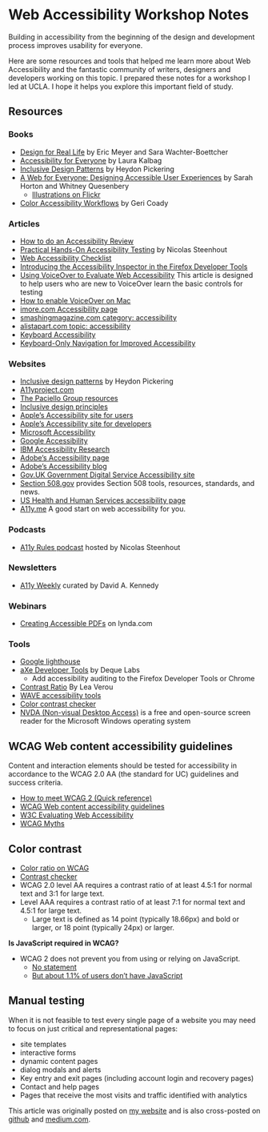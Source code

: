 # Web Accessibility Workshop Notes

Building in accessibility from the beginning of the design and development process improves usability for everyone.

Here are some resources and tools that helped me learn more about Web Accessibility and the fantastic community of writers, designers and developers working on this topic. I prepared these notes for a workshop I led at UCLA. I hope it helps you explore this important field of study.

## Resources

### Books
- [Design for Real Life](https://abookapart.com/products/design-for-real-life) by Eric Meyer and Sara Wachter-Boettcher
- [Accessibility for Everyone](https://abookapart.com/products/accessibility-for-everyone) by Laura Kalbag
- [Inclusive Design Patterns](https://shop.smashingmagazine.com/products/inclusive-design-patterns) by Heydon Pickering
- [A Web for Everyone: Designing Accessible User Experiences](https://rosenfeldmedia.com/books/a-web-for-everyone/) by Sarah Horton and Whitney Quesenbery
	- [Illustrations on Flickr](https://www.flickr.com/photos/rosenfeldmedia/sets/72157638911360206/)
- [Color Accessibility Workflows](https://abookapart.com/products/color-accessibility-workflows) by Geri Coady

### Articles
- [How to do an Accessibility Review](https://developers.google.com/web/fundamentals/accessibility/how-to-review)
- [Practical Hands-On Accessibility Testing](https://incl.ca/speaker/practical-hands-accessibility-testing-preparation/) by Nicolas Steenhout
- [Web Accessibility Checklist](https://a11yproject.com/checklist.html)
- [Introducing the Accessibility Inspector in the Firefox Developer Tools](https://www.marcozehe.de/2018/04/11/introducing-the-accessibility-inspector-in-the-firefox-developer-tools/)
- [Using VoiceOver to Evaluate Web Accessibility](https://webaim.org/articles/voiceover/) This article is designed to help users who are new to VoiceOver learn the basic controls for testing 
- [How to enable VoiceOver on Mac](https://www.imore.com/how-enable-voiceover-mac)
- [imore.com Accessibility page](https://www.imore.com/accessibility/home)
- [smashingmagazine.com category: accessibility](https://www.smashingmagazine.com/category/accessibility/)
- [alistapart.com topic: accessibility](https://alistapart.com/topic/accessibility)
- [Keyboard Accessibility](https://webaim.org/techniques/keyboard/)
- [Keyboard-Only Navigation for Improved Accessibility](https://www.nngroup.com/articles/keyboard-accessibility/)

### Websites
- [Inclusive design patterns](https://inclusive-components.design/) by Heydon Pickering
- [A11yproject.com](https://a11yproject.com/)
- [The Paciello Group resources](https://developer.paciellogroup.com/resources/)
- [Inclusive design principles](https://inclusivedesignprinciples.org/)
- [Apple’s Accessibility site for users](https://www.apple.com/accessibility/)
- [Apple’s Accessibility site for developers](https://developer.apple.com/accessibility/)
- [Microsoft Accessibility](https://www.microsoft.com/en-us/accessibility)
- [Google Accessibility](https://www.google.com/accessibility/)
- [IBM Accessibility Research](https://www-03.ibm.com/able/)
- [Adobe’s Accessibility page](https://www.adobe.com/accessibility.html)
- [Adobe’s Accessibility blog](http://blogs.adobe.com/accessibility/)
- [Gov.UK Government Digital Service Accessibility site](https://www.gov.uk/help/accessibility)
- [Section 508.gov](https://www.section508.gov/) provides Section 508 tools, resources, standards, and news.
- [US Health and Human Services accessibility page](https://www.hhs.gov/accessibility.html)
- [A11y.me](https://a11y.me/) A good start on web accessibility for you.

### Podcasts
- [A11y Rules podcast](https://a11yrules.com/) hosted by Nicolas Steenhout

### Newsletters
- [A11y Weekly](https://a11yweekly.com/) curated by David A. Kennedy

### Webinars
- [Creating Accessible PDFs](https://www.lynda.com/Acrobat-tutorials/Creating-Accessible-PDFs/669540-2.html?es_sh=b79e15e3a3caee6673ea262eb4659e22&es_ad=50312) on lynda.com

### Tools
- [Google lighthouse](https://developers.google.com/web/tools/lighthouse/)
- [aXe Developer Tools](https://addons.mozilla.org/en-US/firefox/addon/axe-devtools/?src=collection) by Deque Labs
	- Add accessibility auditing to the Firefox Developer Tools or Chrome
- [Contrast Ratio](http://contrast-ratio.com/) By Lea Verou
- [WAVE accessibility tools](http://wave.webaim.org/)
- [Color contrast checker](https://webaim.org/resources/contrastchecker/)
- [NVDA (Non-visual Desktop Access)](http://www.nvda-project.org/) is a free and open-source screen reader for the Microsoft Windows operating system

## WCAG Web content accessibility guidelines 

Content and interaction elements should be tested for accessibility in accordance to the WCAG 2.0 AA (the standard for UC) guidelines and success criteria. 
- [How to meet WCAG 2 (Quick reference)](https://www.w3.org/WAI/WCAG20/quickref/)
- [WCAG Web content accessibility guidelines](https://www.w3.org/TR/WCAG/)
- [W3C Evaluating Web Accessibility](https://www.w3.org/WAI/test-evaluate/)
- [WCAG Myths](https://www.w3.org/WAI/GL/wiki/WCAG_Myths)


## Color contrast
- [Color ratio on WCAG](https://www.w3.org/TR/WCAG/#visual-audio-contrast)
- [Contrast checker](https://webaim.org/resources/contrastchecker/)
- WCAG 2.0 level AA requires a contrast ratio of at least 4.5:1 for normal text and 3:1 for large text. 
- Level AAA requires a contrast ratio of at least 7:1 for normal text and 4.5:1 for large text.
	- Large text is defined as 14 point (typically 18.66px) and bold or larger, or 18 point (typically 24px) or larger.

**Is JavaScript required in WCAG?**
- WCAG 2 does not prevent you from using or relying on JavaScript.
	- [No statement](http://lists.w3.org/Archives/Public/w3c-wai-ig/2012OctDec/0223.html)
	- [But about 1.1% of users don’t have JavaScript](https://stackoverflow.com/questions/21235312/accessibility-and-using-javascript)

## Manual testing
When it is not feasible to test every single page of a website you may need to focus on just critical and representational pages: 
- site templates
- interactive forms
- dynamic content pages
- dialog modals and alerts
- Key entry and exit pages (including account login and recovery pages)
- Contact and help pages
- Pages that receive the most visits and traffic identified with analytics

This article was originally posted on [my website](https://scottgruber.me/articles/web-accessibility-workshop-notes) and is also cross-posted on [github](https://github.com/scottgruber/a11y/blob/master/workshop-notes.md) and [medium.com](https://medium.com/@scottgruber/web-accessibility-workshop-notes-5d832f63fd01).




 
